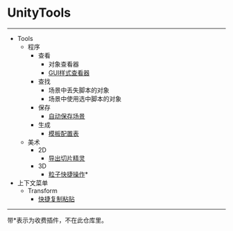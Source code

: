 UnityTools
==========

----------
*  Tools
    +  程序
        -  查看
            +  对象查看器
            +  [GUI样式查看器](http://blog.csdn.net/akof1314/article/details/39297811)
        -  查找
            +  场景中丢失脚本的对象
            +  场景中使用选中脚本的对象
        -  保存
	        +  [自动保存场景](http://wiki.unity3d.com/index.php/AutoSave)
        -  生成
	        +  [模板配置表](http://wiki.unity3d.com/index.php/CreateScriptableObjectAsset2)
    +  美术
        -  2D
            +  [导出切片精灵](http://blog.csdn.net/akof1314/article/details/38845933)
        -  3D
            +  [粒子快捷操作](https://www.assetstore.unity3d.com/en/#!/content/4215)*
*  上下文菜单
	+  Transform
		+  [快捷复制粘贴](http://wiki.unity3d.com/index.php/TransformContextMenu)


----------
带*表示为收费插件，不在此仓库里。